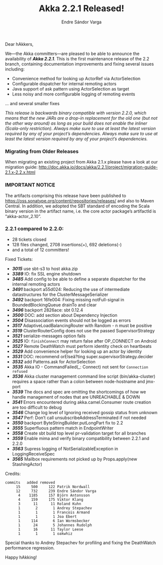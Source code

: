 ﻿---
layout: news
title: Akka 2.2.1 Released!
author: Endre Sándor Varga
short: Akka 2.2.1 Released
---

Dear hAkkers,

We—the Akka committers—are pleased to be able to announce the availability of ***Akka 2.2.1***. This is the first maintenance release of the 2.2 branch, containing documentation improvements and fixing several issues including:

  * Convenience method for looking up ActorRef via ActorSelection
  * Configurable dispatcher for internal remoting actors
  * Java support of ask pattern using ActorSelection as target
  * Less noisy and more configurable logging of remoting events

 ... and several smaller fixes
 
 *This release is backwards binary compatible with version 2.2.0, which means that the new JARs are a drop-in replacement for the old one (but not the other way around) as long as your build does not enable the inliner (Scala-only restriction). Always make sure to use at least the latest version required by any of your project’s dependencies. Always make sure to use at least the latest version required by any of your project’s dependencies.*
 
### Migrating from Older Releases

When migrating an existing project from Akka 2.1.x please have a look at our migration guide:
http://doc.akka.io/docs/akka/2.2.1/project/migration-guide-2.1.x-2.2.x.html

### IMPORTANT NOTICE

The artifacts comprising this release have been published to https://oss.sonatype.org/content/repositories/releases/ and also to Maven Central. In addition, we adopted the SBT standard of encoding the Scala binary version in the artifact name, i.e. the core actor package’s artifactId is “akka-actor_2.10”.

### 2.2.1 compared to 2.2.0:

  * 28 tickets closed
  * 128 files changed, 2708 insertions(+), 692 deletions(-)
  * and a total of 12 committers!

Fixed Tickets:

  * ***3015***  use sbt-s3 to host akka.zip
  * ***3389***  IO: fix SSL engine shutdown
  * ***3485***  Add config to be able to define a separate dispatcher for the internal remoting actors
  * ***3491***  backport a55d024: Reducing the use of intermediate datastructures for the ClusterMessageSerializer
  * ***3492***  backport 16fe004: Fixing missing notFull-signal in BoundedBlockingQueue drainTo and clear
  * ***3496***  backport 2826ace: sbt 0.12.4
  * ***3500***  DOC: add section about Dependency Injection
  * ***3504***  Disassociation events should not be logged as errors
  * ***3517***  AdaptiveLoadBalancingRouter with Random - n must be positive
  * ***3519***  ClusterRouterConfig does not use the passed SupervisorStrategy
  * ***3521***  serialize-messages option fails
  * ***3525***  IO: `finishConnect` may return false after OP_CONNECT on Android
  * ***3527***  Remote DeathWatch must perform identity check on heartbeats
  * ***3529***  Add convenience helper for looking up an actor by identity
  * ***3531***  DOC: recommend orElseâ?ting super.supervisorStrategy.decider
  * ***3532***  add Patterns.ask for ActorSelection
  * ***3535***  Akka IO - CommandFailed(_: Connect) not sent for `Connection refused`
  * ***3536***  Akka cluster management command line script (bin/akka-cluster) requires a space rather than a colon between node-hostname and jmx-port
  * ***3539***  The docs and spec are omitting the shortcomings of how we handle management of nodes that are UNREACHABLE & DOWN
  * ***3541***  Errors encountered during akka.camel.Consumer route creation are too difficult to debug
  * ***3546***  Change log level of Ignoring received gossip status from unknown
  * ***3547***  Perf: Don’t call unsubscribeAddressTerminated if not needed
  * ***3550***  backport ByteStringBuilder.putLongPart fix to 2.2
  * ***3555***  Superfluous pattern match in EndpointWriter
  * ***3558***  Create sbt build top level pr-validation target for all branches
  * ***3559***  Enable mima and verify binary compatibility between 2.2.1 and 2.2.0
  * ***3563***  Supress logging of NotSerializableException in LoggingReceiveSpec
  * ***3565***  Mailbox requirements not picked up by Props.apply(new StashingActor)

Credits:

    commits   added removed
         15     500     122 Patrik Nordwall
         12     732     239 Endre Sándor Varga
          4    1185     157 Björn Antonsson
          4     159     175 Viktor Klang
          3      11      11 Roland Kuhn
          1       2       1 Andrey Stepachev
          1       1       1 Francois Armand
          1       1       1 Joa Ebert
          1     114       6 Ian Wormsbecker
          1      24       5 Johannes Rudolph
          1      16      11 Taylor Leese
          1       1       1 oakwhiz

Special thanks to Andrey Stepachev for profiling and fixing the DeathWatch performance regression.

Happy hAkking!
